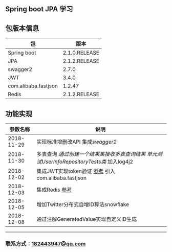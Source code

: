 ## Spring boot JPA 学习

## 包版本信息 
包 | 版本
------- |  ----
Spring boot|  2.1.0.RELEASE  
JPA |  2.1.2.RELEASE  
swagger2 | 2.7.0
JWT | 3.4.0
com.alibaba.fastjson | 1.2.47
Redis | 2.1.2.RELEASE  
## 功能实现
参数名称 | 说明
------- |  ----
2018-11-29 | 实现标准增删改API 集成*swagger2*
2018-11-30 | 多表查询 *通过创建一个结果集接收多表查询结果 单元测试UserInfoRepositoryTests类* 加入log4j2
2018-12-02 | 集成JWT实现token验证 [参考](https://www.jianshu.com/p/e88d3f8151db)  引入com.alibaba.fastjson
2018-12-03 | 集成Redis [参考](https://www.jianshu.com/p/19628db2e7ef)
2018-12-05 | 增加Twitter分布式自增ID算法snowflake
2018-12-08 | 通过注解GeneratedValue实现自定义ID生成
***
### 联系方式：182443947@qq.com 
